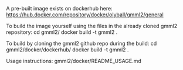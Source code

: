 A pre-built image exists on dockerhub here:
https://hub.docker.com/repository/docker/olyball/gmml2/general

To build the image yourself using the files in the already cloned gmml2 repository: 
cd gmml2/
docker build -t gmml2 .

To build by cloning the gmml2 github repo during the build:
cd gmml2/docker/dockerhub/
docker build -t gmml2 .

Usage instructions: gmml2/docker/README_USAGE.md
